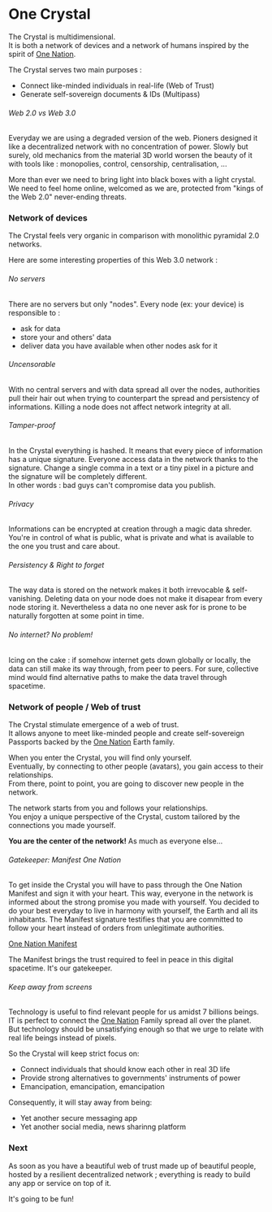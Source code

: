 # One Crystal

The Crystal is multidimensional.  
It is both a network of devices and a network of humans inspired by the spirit of [One Nation](https://github.com/onenationxyz/onenation).

The Crystal serves two main purposes :
- Connect like-minded individuals in real-life (Web of Trust)
- Generate self-sovereign documents & IDs (Multipass)

###### Web 2.0 vs Web 3.0

Everyday we are using a degraded version of the web. Pioners designed it like a decentralized network with no concentration of power. Slowly but surely, old mechanics from the material 3D world worsen the beauty of it with tools like : monopolies, control, censorship, centralisation, ...

More than ever we need to bring light into black boxes with a light crystal. We need to feel home online, welcomed as we are, protected from "kings of the Web 2.0" never-ending threats.

### Network of devices

The Crystal feels very organic in comparison with monolithic pyramidal 2.0 networks.

Here are some interesting properties of this Web 3.0 network :

###### No servers

There are no servers but only "nodes". Every node (ex: your device) is responsible to :
- ask for data
- store your and others' data
- deliver data you have available when other nodes ask for it

###### Uncensorable

With no central servers and with data spread all over the nodes, authorities pull their hair out when trying to counterpart the spread and persistency of informations. Killing a node does not affect network integrity at all.

###### Tamper-proof

In the Crystal everything is hashed. It means that every piece of information has a unique signature. Everyone access data in the network thanks to the signature. Change a single comma in a text or a tiny pixel in a picture and the signature will be completely different.  
In other words : bad guys can't compromise data you publish.

###### Privacy

Informations can be encrypted at creation through a magic data shreder.  
You're in control of what is public, what is private and what is available to the one you trust and care about.

###### Persistency & Right to forget

The way data is stored on the network makes it both irrevocable & self-vanishing.
Deleting data on your node does not make it disapear from every node storing it.
Nevertheless a data no one never ask for is prone to be naturally forgotten at some point in time.

###### No internet? No problem!

Icing on the cake : if somehow internet gets down globally or locally, the data can still make its way through, from peer to peers. For sure, collective mind would find alternative paths to make the data travel through spacetime.

### Network of people / Web of trust

The Crystal stimulate emergence of a web of trust.  
It allows anyone to meet like-minded people and create self-sovereign Passports backed by the [One Nation](https://github.com/onenationxyz/onenation) Earth family.

When you enter the Crystal, you will find only yourself.  
Eventually, by connecting to other people (avatars), you gain access to their relationships.  
From there, point to point, you are going to discover new people in the network.

The network starts from you and follows your relationships.  
You enjoy a unique perspective of the Crystal, custom tailored by the connections you made yourself.

**You are the center of the network!** As much as everyone else...

###### Gatekeeper: Manifest One Nation

To get inside the Crystal you will have to pass through the One Nation Manifest and sign it with your heart. This way, everyone in the network is informed about the strong promise you made with yourself. You decided to do your best everyday to live in harmony with yourself, the Earth and all its inhabitants. The Manifest signature testifies that you are committed to follow your heart instead of orders from unlegitimate authorities.

[One Nation Manifest](https://onenation.xyz/en/)

The Manifest brings the trust required to feel in peace in this digital spacetime. It's our gatekeeper.

###### Keep away from screens

Technology is useful to find relevant people for us amidst 7 billions beings.  
IT is perfect to connect the [One Nation](https://github.com/onenationxyz/onenation) Family spread all over the planet.  
But technology should be unsatisfying enough so that we urge to relate with real life beings instead of pixels.

So the Crystal will keep strict focus on: 
- Connect individuals that should know each other in real 3D life
- Provide strong alternatives to governments' instruments of power
- Emancipation, emancipation, emancipation

Consequently, it will stay away from being:
- Yet another secure messaging app
- Yet another social media, news sharinng platform

### Next

As soon as you have a beautiful web of trust made up of beautiful people, hosted by a resilient decentralized network ; everything is ready to build any app or service on top of it. 

It's going to be fun!